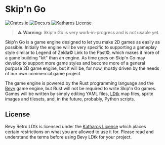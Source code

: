 # Skip'n Go

[![Crates.io](https://img.shields.io/crates/v/skipngo.svg)](https://crates.io/crates/skipngo)
[![Docs.rs](https://docs.rs/skipngo/badge.svg)](https://docs.rs/skipngo)
[![Katharos License](https://img.shields.io/badge/License-Katharos-blue)](https://github.com/katharostech/katharos-license)

> ⚠️ **Warning:** Skip'n Go is very work-in-progress and is not usable yet.

Skip'n Go is a game engine designed to let you make 2D games as easily as possible. Initially the engine will be very specific to supporting a gameplay style similar to Legend of Zelda© Link to the Past©, which makes it more of a game building "kit" than an engine. As time goes on Skip'n Go may develop to support more game styles and become more of a general purpose 2D game engine, but it will be, for now, mostly driven by the needs of our own commercial game project.

The game engine is powered by the Rust programming language and the [Bevy] game engine, but Rust will not be required to write Skip'n Go games. Games will be written by simply editing YAML files, [LDtk] map files, sprite images and tilesets, and, in the future, probably, Python scripts.

[bevy]: https://bevyengine.org
[ldtk]: https://ldtk.io

## License

Bevy Retro LDtk is licensed under the [Katharos License][k_license] which places certain
restrictions on what you are allowed to use it for. Please read and understand the terms before
using Bevy LDtk for your project.

[k_license]: https://github.com/katharostech/katharos-license
